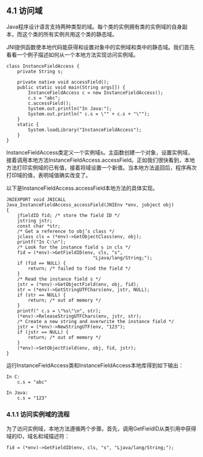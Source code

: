 ## 4.1 访问域

Java程序设计语言支持两种类型的域。每个类的实例拥有类的实例域的自身副本，而这个类的所有实例共用这个类的静态域。

JNI提供函数使本地代码能获得和设置对象中的实例域和类中的静态域。我们首先看看一个例子描述如何从一个本地方法实现访问实例域。

```
class InstanceFieldAccess {
    private String s;

    private native void accessField();
    public static void main(String args[]) {
        InstanceFieldAccess c = new InstanceFieldAccess();
        c.s = "abc";
        c.accessField();
        System.out.println("In Java:");
        System.out.println(" c.s = \"" + c.s + "\"");
    }
    static {
        System.loadLibrary("InstanceFieldAccess");
    }
}
```

InstanceFieldAccess类定义一个实例域s。主函数创建一个对象，设置实例域，接着调用本地方法InstanceFieldAccess.accessField。正如我们很快看到，本地方法打印实例域的已有值，接着将域设置一个新值。当本地方法返回后，程序再次打印域的值，表明域值确实改变了。

以下是InstanceFieldAccess.accessField本地方法的具体实现。

```
JNIEXPORT void JNICALL
Java_InstanceFieldAccess_accessField(JNIEnv *env, jobject obj)
{
    jfieldID fid; /* store the field ID */
    jstring jstr;
    const char *str;
    /* Get a reference to obj’s class */
    jclass cls = (*env)->GetObjectClass(env, obj);
    printf("In C:\n");
    /* Look for the instance field s in cls */
    fid = (*env)->GetFieldID(env, cls, "s",
                                "Ljava/lang/String;");
    if (fid == NULL) {
        return; /* failed to find the field */
    }
    /* Read the instance field s */
    jstr = (*env)->GetObjectField(env, obj, fid);
    str = (*env)->GetStringUTFChars(env, jstr, NULL);
    if (str == NULL) {
        return; /* out of memory */
    }
    printf(" c.s = \"%s\"\n", str);
    (*env)->ReleaseStringUTFChars(env, jstr, str);
    /* Create a new string and overwrite the instance field */
    jstr = (*env)->NewStringUTF(env, "123");
    if (jstr == NULL) {
        return; /* out of memory */
    }
    (*env)->SetObjectField(env, obj, fid, jstr);
}
```

运行InstanceFieldAccess类和InstanceFieldAccess本地库得到如下输出：

```
In C:
    c.s = "abc"

In Java:
    c.s = "123"
```

### 4.1.1 访问实例域的流程

为了访问实例域，本地方法遵循两个步骤。首先，调用GetFieldID从类引用中获得域的ID，域名和域描述符：

```
fid = (*env)->GetFieldID(env, cls, "s", "Ljava/lang/String;");
```





